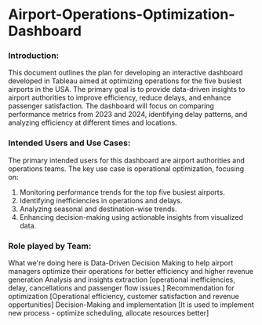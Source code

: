 # Airport-Operations-Optimization-Dashboard

### Introduction:
This document outlines the plan for developing an interactive dashboard developed in Tableau aimed at optimizing operations for the five busiest airports in the USA. The primary goal is to provide data-driven insights to airport authorities to improve efficiency, reduce delays, and enhance passenger satisfaction. The dashboard will focus on comparing performance metrics from 2023 and 2024, identifying delay patterns, and analyzing efficiency at different times and locations.

### Intended Users and Use Cases:
The primary intended users for this dashboard are airport authorities and operations teams. The key use case is operational optimization, focusing on:
 1. Monitoring performance trends for the top five busiest airports.
 2. Identifying inefficiencies in operations and delays.
 3. Analyzing seasonal and destination-wise trends.
 4. Enhancing decision-making using actionable insights from visualized data.

### Role played by Team:
What we're doing here is Data-Driven Decision Making to help airport managers optimize their operations for better efficiency and higher revenue generation
Analysis and insights extraction [operational inefficiencies, delay, cancellations and passenger flow issues.]
Recommendation for optimization [Operational efficiency, customer satisfaction and revenue opportunities]
Decision-Making and implementation  [It is used to implement new process - optimize scheduling, allocate resources better]
